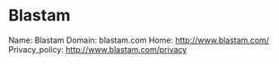 
# Blastam

Name: Blastam
Domain: blastam.com
Home: http://www.blastam.com/
Privacy_policy: http://www.blastam.com/privacy
